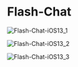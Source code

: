 # Flash-Chat

![Flash-Chat-iOS13_1](https://github.com/pradyotprksh/development_learning/blob/main/ios/ios_angela_udemy/Flash-Chat-iOS13/Flash-Chat-iOS13_1.png)

![Flash-Chat-iOS13_2](https://github.com/pradyotprksh/development_learning/blob/main/ios/ios_angela_udemy/Flash-Chat-iOS13/Flash-Chat-iOS13_2.png)

![Flash-Chat-iOS13_3](https://github.com/pradyotprksh/development_learning/blob/main/ios/ios_angela_udemy/Flash-Chat-iOS13/Flash-Chat-iOS13_3.png)


